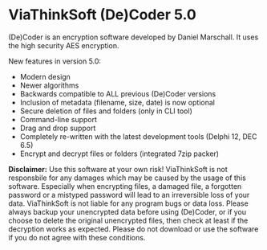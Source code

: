 
# ViaThinkSoft (De)Coder 5.0

(De)Coder is an encryption software developed by Daniel Marschall. It uses the high security AES encryption.

New features in version 5.0:

- Modern design
- Newer algorithms
- Backwards compatible to ALL previous (De)Coder versions
- Inclusion of metadata (filename, size, date) is now optional
- Secure deletion of files and folders (only in CLI tool)
- Command-line support
- Drag and drop support
- Completely re-written with the latest development tools (Delphi 12, DEC 6.5)
- Encrypt and decrypt files or folders (integrated 7zip packer)


**Disclaimer:** Use this software at your own risk! ViaThinkSoft is not responsbile for any damages which
may be caused by the usage of this software. Especially when encrypting files, a damaged file,
a forgotten password or a mistyped password will lead to an irreversible loss of your data.
ViaThinkSoft is not liable for any program bugs or data loss.
Please always backup your unencrypted data before using (De)Coder, or if you choose to delete the
original unencrypted files, then check at least if the decryption works as expected.
Please do not download or use the software if you do not agree with these conditions.

